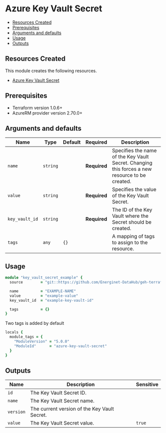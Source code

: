 # Azure Key Vault Secret

- [Resources Created](#resources-created)
- [Prerequisites](#prerequisites)
- [Arguments and defaults](#arguments-and-defaults)
- [Usage](#usage)
- [Outputs](#outputs)

## Resources Created

This module creates the following resources.

- [Azure Key Vault Secret](https://registry.terraform.io/providers/hashicorp/azurerm/latest/docs/resources/key_vault_secret)

## Prerequisites

- Terraform version 1.0.6+
- AzureRM provider version 2.70.0+

## Arguments and defaults

| Name | Type | Default | Required | Description |
|-|-|-|-|-|
| `name` | `string` | | **Required** | Specifies the name of the Key Vault Secret. Changing this forces a new resource to be created. |
| `value` | `string` | | **Required** | Specifies the value of the Key Vault Secret. |
| `key_vault_id` | `string` | | **Required** | The ID of the Key Vault where the Secret should be created. |
| `tags` | `any` | `{}` | | A mapping of tags to assign to the resource. |

## Usage

```ruby
module "key_vault_secret_example" { 
  source        = "git::https://github.com/Energinet-DataHub/geh-terraform-modules.git//azure/key-vault-secret?ref=4.1.0"

  name          = "EXAMPLE-NAME"
  value         = "example-value"
  key_vault_id  = "example-key-vault-id"

  tags          = {}
}
```

Two tags is added by default

```ruby
locals {
  module_tags = {
    "ModuleVersion" = "5.0.0"
    "ModuleId"      = "azure-key-vault-secret"
  }
}
```

## Outputs

| Name | Description | Sensitive |
|-|-|-|
| `id` | The Key Vault Secret ID. | |
| `name` | The Key Vault Secret name. | |
| `version` | The current version of the Key Vault Secret. | |
| `value` | The Key Vault Secret value. | `true` |
